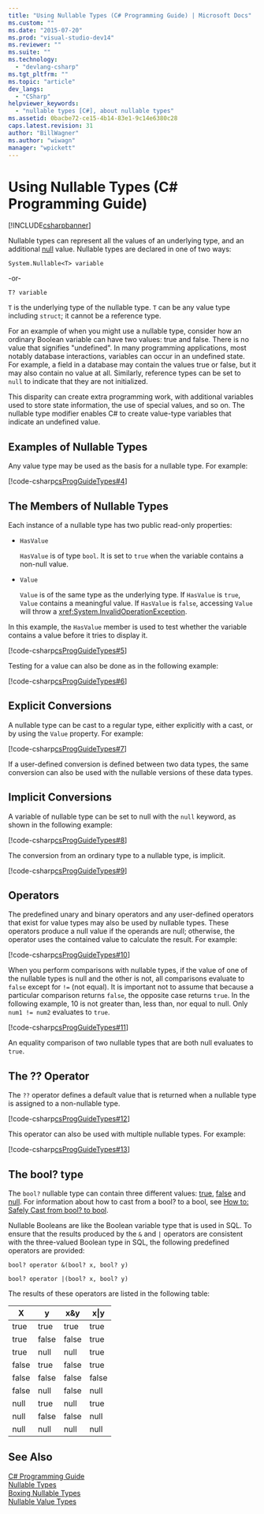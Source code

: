 ```yaml
---
title: "Using Nullable Types (C# Programming Guide) | Microsoft Docs"
ms.custom: ""
ms.date: "2015-07-20"
ms.prod: "visual-studio-dev14"
ms.reviewer: ""
ms.suite: ""
ms.technology: 
  - "devlang-csharp"
ms.tgt_pltfrm: ""
ms.topic: "article"
dev_langs: 
  - "CSharp"
helpviewer_keywords: 
  - "nullable types [C#], about nullable types"
ms.assetid: 0bacbe72-ce15-4b14-83e1-9c14e6380c28
caps.latest.revision: 31
author: "BillWagner"
ms.author: "wiwagn"
manager: "wpickett"
---
```

# Using Nullable Types (C# Programming Guide)
[!INCLUDE[csharpbanner](../../../includes/csharpbanner.md)]

Nullable types can represent all the values of an underlying type, and an additional [null](../../../csharp/language-reference/keywords/null.md) value. Nullable types are declared in one of two ways:  
  
 `System.Nullable<T> variable`  
  
 -or-  
  
 `T? variable`  
  
 `T` is the underlying type of the nullable type. `T` can be any value type including `struct`; it cannot be a reference type.  
  
 For an example of when you might use a nullable type, consider how an ordinary Boolean variable can have two values: true and false. There is no value that signifies "undefined". In many programming applications, most notably database interactions, variables can occur in an undefined state. For example, a field in a database may contain the values true or false, but it may also contain no value at all. Similarly, reference types can be set to `null` to indicate that they are not initialized.  
  
 This disparity can create extra programming work, with additional variables used to store state information, the use of special values, and so on. The nullable type modifier enables C# to create value-type variables that indicate an undefined value.  
  
## Examples of Nullable Types  
 Any value type may be used as the basis for a nullable type. For example:  
  
 [!code-csharp[csProgGuideTypes#4](../../../samples/snippets/csharp/VS_Snippets_VBCSharp/CsProgGuideTypes/CS/Class1.cs#4)]  
  
## The Members of Nullable Types  
 Each instance of a nullable type has two public read-only properties:  
  
-   `HasValue`  
  
     `HasValue` is of type `bool`. It is set to `true` when the variable contains a non-null value.  
  
-   `Value`  
  
     `Value` is of the same type as the underlying type. If `HasValue` is `true`, `Value` contains a meaningful value. If `HasValue` is `false`, accessing `Value` will throw a <xref:System.InvalidOperationException>.  
  
 In this example, the `HasValue` member is used to test whether the variable contains a value before it tries to display it.  
  
 [!code-csharp[csProgGuideTypes#5](../../../samples/snippets/csharp/VS_Snippets_VBCSharp/CsProgGuideTypes/CS/Class1.cs#5)]  
  
 Testing for a value can also be done as in the following example:  
  
 [!code-csharp[csProgGuideTypes#6](../../../samples/snippets/csharp/VS_Snippets_VBCSharp/CsProgGuideTypes/CS/Class1.cs#6)]  
  
## Explicit Conversions  
 A nullable type can be cast to a regular type, either explicitly with a cast, or by using the `Value` property. For example:  
  
 [!code-csharp[csProgGuideTypes#7](../../../samples/snippets/csharp/VS_Snippets_VBCSharp/CsProgGuideTypes/CS/Class1.cs#7)]  
  
 If a user-defined conversion is defined between two data types, the same conversion can also be used with the nullable versions of these data types.  
  
## Implicit Conversions  
 A variable of nullable type can be set to null with the `null` keyword, as shown in the following example:  
  
 [!code-csharp[csProgGuideTypes#8](../../../samples/snippets/csharp/VS_Snippets_VBCSharp/CsProgGuideTypes/CS/Class1.cs#8)]  
  
 The conversion from an ordinary type to a nullable type, is implicit.  
  
 [!code-csharp[csProgGuideTypes#9](../../../samples/snippets/csharp/VS_Snippets_VBCSharp/CsProgGuideTypes/CS/Class1.cs#9)]  
  
## Operators  
 The predefined unary and binary operators and any user-defined operators that exist for value types may also be used by nullable types. These operators produce a null value if the operands are null; otherwise, the operator uses the contained value to calculate the result. For example:  
  
 [!code-csharp[csProgGuideTypes#10](../../../samples/snippets/csharp/VS_Snippets_VBCSharp/CsProgGuideTypes/CS/Class1.cs#10)]  
  
 When you perform comparisons with nullable types, if the value of one of the nullable types is null and the other is not, all comparisons evaluate to `false` except for `!=` (not equal). It is important not to assume that because a particular comparison returns `false`, the opposite case returns `true`. In the following example, 10 is not greater than, less than, nor equal to null. Only `num1 != num2` evaluates to `true`.  
  
 [!code-csharp[csProgGuideTypes#11](../../../samples/snippets/csharp/VS_Snippets_VBCSharp/CsProgGuideTypes/CS/Class1.cs#11)]  
  
 An equality comparison of two nullable types that are both null evaluates to `true`.  
  
## The ?? Operator  
 The `??` operator defines a default value that is returned when a nullable type is assigned to a non-nullable type.  
  
 [!code-csharp[csProgGuideTypes#12](../../../samples/snippets/csharp/VS_Snippets_VBCSharp/CsProgGuideTypes/CS/Class1.cs#12)]  
  
 This operator can also be used with multiple nullable types. For example:  
  
 [!code-csharp[csProgGuideTypes#13](../../../samples/snippets/csharp/VS_Snippets_VBCSharp/CsProgGuideTypes/CS/Class1.cs#13)]  
  
## The bool? type  
 The `bool?` nullable type can contain three different values: [true](../../../csharp/language-reference/keywords/true.md), [false](../../../csharp/language-reference/keywords/false.md) and [null](../../../csharp/language-reference/keywords/null.md). For information about how to cast from a bool? to a bool, see [How to: Safely Cast from bool? to bool](../../../csharp/programming-guide/nullable-types/how-to-safely-cast-from-bool-to-bool.md).  
  
 Nullable Booleans are like the Boolean variable type that is used in SQL. To ensure that the results produced by the `&` and `|` operators are consistent with the three-valued Boolean type in SQL, the following predefined operators are provided:  
  
 `bool? operator &(bool? x, bool? y)`  
  
 `bool? operator |(bool? x, bool? y)`  
  
 The results of these operators are listed in the following table:  
  
|X|y|x&y|x&#124;y|  
|-------|-------|---------|--------------|  
|true|true|true|true|  
|true|false|false|true|  
|true|null|null|true|  
|false|true|false|true|  
|false|false|false|false|  
|false|null|false|null|  
|null|true|null|true|  
|null|false|false|null|  
|null|null|null|null|  
  
## See Also  
 [C# Programming Guide](../../../csharp/programming-guide/index.md)   
 [Nullable Types](../../../csharp/programming-guide/nullable-types/index.md)   
 [Boxing Nullable Types](../../../csharp/programming-guide/nullable-types/boxing-nullable-types.md)   
 [Nullable Value Types](../../../visual-basic/programming-guide/language-features/data-types/nullable-value-types.md)